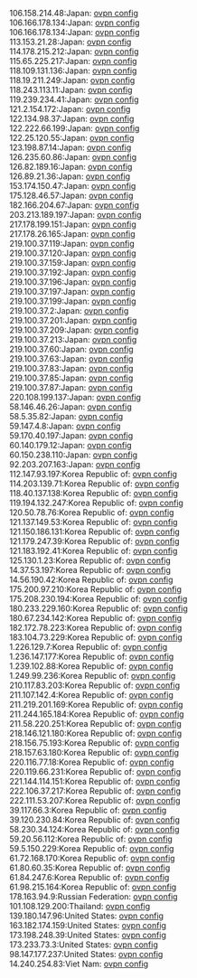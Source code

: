 106.158.214.48:Japan: [ovpn config](vpn/106_158_214_48.ovpn)  
106.166.178.134:Japan: [ovpn config](vpn/106_166_178_134.ovpn)  
106.166.178.134:Japan: [ovpn config](vpn/106_166_178_134.ovpn)  
113.153.21.28:Japan: [ovpn config](vpn/113_153_21_28.ovpn)  
114.178.215.212:Japan: [ovpn config](vpn/114_178_215_212.ovpn)  
115.65.225.217:Japan: [ovpn config](vpn/115_65_225_217.ovpn)  
118.109.131.136:Japan: [ovpn config](vpn/118_109_131_136.ovpn)  
118.19.211.249:Japan: [ovpn config](vpn/118_19_211_249.ovpn)  
118.243.113.11:Japan: [ovpn config](vpn/118_243_113_11.ovpn)  
119.239.234.41:Japan: [ovpn config](vpn/119_239_234_41.ovpn)  
121.2.154.172:Japan: [ovpn config](vpn/121_2_154_172.ovpn)  
122.134.98.37:Japan: [ovpn config](vpn/122_134_98_37.ovpn)  
122.222.66.199:Japan: [ovpn config](vpn/122_222_66_199.ovpn)  
122.25.120.55:Japan: [ovpn config](vpn/122_25_120_55.ovpn)  
123.198.87.14:Japan: [ovpn config](vpn/123_198_87_14.ovpn)  
126.235.60.86:Japan: [ovpn config](vpn/126_235_60_86.ovpn)  
126.82.189.16:Japan: [ovpn config](vpn/126_82_189_16.ovpn)  
126.89.21.36:Japan: [ovpn config](vpn/126_89_21_36.ovpn)  
153.174.150.47:Japan: [ovpn config](vpn/153_174_150_47.ovpn)  
175.128.46.57:Japan: [ovpn config](vpn/175_128_46_57.ovpn)  
182.166.204.67:Japan: [ovpn config](vpn/182_166_204_67.ovpn)  
203.213.189.197:Japan: [ovpn config](vpn/203_213_189_197.ovpn)  
217.178.199.151:Japan: [ovpn config](vpn/217_178_199_151.ovpn)  
217.178.26.165:Japan: [ovpn config](vpn/217_178_26_165.ovpn)  
219.100.37.119:Japan: [ovpn config](vpn/219_100_37_119.ovpn)  
219.100.37.120:Japan: [ovpn config](vpn/219_100_37_120.ovpn)  
219.100.37.159:Japan: [ovpn config](vpn/219_100_37_159.ovpn)  
219.100.37.192:Japan: [ovpn config](vpn/219_100_37_192.ovpn)  
219.100.37.196:Japan: [ovpn config](vpn/219_100_37_196.ovpn)  
219.100.37.197:Japan: [ovpn config](vpn/219_100_37_197.ovpn)  
219.100.37.199:Japan: [ovpn config](vpn/219_100_37_199.ovpn)  
219.100.37.2:Japan: [ovpn config](vpn/219_100_37_2.ovpn)  
219.100.37.201:Japan: [ovpn config](vpn/219_100_37_201.ovpn)  
219.100.37.209:Japan: [ovpn config](vpn/219_100_37_209.ovpn)  
219.100.37.213:Japan: [ovpn config](vpn/219_100_37_213.ovpn)  
219.100.37.60:Japan: [ovpn config](vpn/219_100_37_60.ovpn)  
219.100.37.63:Japan: [ovpn config](vpn/219_100_37_63.ovpn)  
219.100.37.83:Japan: [ovpn config](vpn/219_100_37_83.ovpn)  
219.100.37.85:Japan: [ovpn config](vpn/219_100_37_85.ovpn)  
219.100.37.87:Japan: [ovpn config](vpn/219_100_37_87.ovpn)  
220.108.199.137:Japan: [ovpn config](vpn/220_108_199_137.ovpn)  
58.146.46.26:Japan: [ovpn config](vpn/58_146_46_26.ovpn)  
58.5.35.82:Japan: [ovpn config](vpn/58_5_35_82.ovpn)  
59.147.4.8:Japan: [ovpn config](vpn/59_147_4_8.ovpn)  
59.170.40.197:Japan: [ovpn config](vpn/59_170_40_197.ovpn)  
60.140.179.12:Japan: [ovpn config](vpn/60_140_179_12.ovpn)  
60.150.238.110:Japan: [ovpn config](vpn/60_150_238_110.ovpn)  
92.203.207.163:Japan: [ovpn config](vpn/92_203_207_163.ovpn)  
112.147.93.197:Korea Republic of: [ovpn config](vpn/112_147_93_197.ovpn)  
114.203.139.71:Korea Republic of: [ovpn config](vpn/114_203_139_71.ovpn)  
118.40.137.138:Korea Republic of: [ovpn config](vpn/118_40_137_138.ovpn)  
119.194.132.247:Korea Republic of: [ovpn config](vpn/119_194_132_247.ovpn)  
120.50.78.76:Korea Republic of: [ovpn config](vpn/120_50_78_76.ovpn)  
121.137.149.53:Korea Republic of: [ovpn config](vpn/121_137_149_53.ovpn)  
121.150.186.131:Korea Republic of: [ovpn config](vpn/121_150_186_131.ovpn)  
121.179.247.39:Korea Republic of: [ovpn config](vpn/121_179_247_39.ovpn)  
121.183.192.41:Korea Republic of: [ovpn config](vpn/121_183_192_41.ovpn)  
125.130.1.23:Korea Republic of: [ovpn config](vpn/125_130_1_23.ovpn)  
14.37.53.197:Korea Republic of: [ovpn config](vpn/14_37_53_197.ovpn)  
14.56.190.42:Korea Republic of: [ovpn config](vpn/14_56_190_42.ovpn)  
175.200.97.210:Korea Republic of: [ovpn config](vpn/175_200_97_210.ovpn)  
175.208.230.194:Korea Republic of: [ovpn config](vpn/175_208_230_194.ovpn)  
180.233.229.160:Korea Republic of: [ovpn config](vpn/180_233_229_160.ovpn)  
180.67.234.142:Korea Republic of: [ovpn config](vpn/180_67_234_142.ovpn)  
182.172.78.223:Korea Republic of: [ovpn config](vpn/182_172_78_223.ovpn)  
183.104.73.229:Korea Republic of: [ovpn config](vpn/183_104_73_229.ovpn)  
1.226.129.7:Korea Republic of: [ovpn config](vpn/1_226_129_7.ovpn)  
1.236.147.177:Korea Republic of: [ovpn config](vpn/1_236_147_177.ovpn)  
1.239.102.88:Korea Republic of: [ovpn config](vpn/1_239_102_88.ovpn)  
1.249.99.236:Korea Republic of: [ovpn config](vpn/1_249_99_236.ovpn)  
210.117.83.203:Korea Republic of: [ovpn config](vpn/210_117_83_203.ovpn)  
211.107.142.4:Korea Republic of: [ovpn config](vpn/211_107_142_4.ovpn)  
211.219.201.169:Korea Republic of: [ovpn config](vpn/211_219_201_169.ovpn)  
211.244.165.184:Korea Republic of: [ovpn config](vpn/211_244_165_184.ovpn)  
211.58.220.251:Korea Republic of: [ovpn config](vpn/211_58_220_251.ovpn)  
218.146.121.180:Korea Republic of: [ovpn config](vpn/218_146_121_180.ovpn)  
218.156.75.193:Korea Republic of: [ovpn config](vpn/218_156_75_193.ovpn)  
218.157.63.180:Korea Republic of: [ovpn config](vpn/218_157_63_180.ovpn)  
220.116.77.18:Korea Republic of: [ovpn config](vpn/220_116_77_18.ovpn)  
220.119.66.231:Korea Republic of: [ovpn config](vpn/220_119_66_231.ovpn)  
221.144.114.151:Korea Republic of: [ovpn config](vpn/221_144_114_151.ovpn)  
222.106.37.217:Korea Republic of: [ovpn config](vpn/222_106_37_217.ovpn)  
222.111.53.207:Korea Republic of: [ovpn config](vpn/222_111_53_207.ovpn)  
39.117.66.3:Korea Republic of: [ovpn config](vpn/39_117_66_3.ovpn)  
39.120.230.84:Korea Republic of: [ovpn config](vpn/39_120_230_84.ovpn)  
58.230.34.124:Korea Republic of: [ovpn config](vpn/58_230_34_124.ovpn)  
59.20.56.112:Korea Republic of: [ovpn config](vpn/59_20_56_112.ovpn)  
59.5.150.229:Korea Republic of: [ovpn config](vpn/59_5_150_229.ovpn)  
61.72.168.170:Korea Republic of: [ovpn config](vpn/61_72_168_170.ovpn)  
61.80.60.35:Korea Republic of: [ovpn config](vpn/61_80_60_35.ovpn)  
61.84.247.6:Korea Republic of: [ovpn config](vpn/61_84_247_6.ovpn)  
61.98.215.164:Korea Republic of: [ovpn config](vpn/61_98_215_164.ovpn)  
178.163.94.9:Russian Federation: [ovpn config](vpn/178_163_94_9.ovpn)  
101.108.129.200:Thailand: [ovpn config](vpn/101_108_129_200.ovpn)  
139.180.147.96:United States: [ovpn config](vpn/139_180_147_96.ovpn)  
163.182.174.159:United States: [ovpn config](vpn/163_182_174_159.ovpn)  
173.198.248.39:United States: [ovpn config](vpn/173_198_248_39.ovpn)  
173.233.73.3:United States: [ovpn config](vpn/173_233_73_3.ovpn)  
98.147.177.237:United States: [ovpn config](vpn/98_147_177_237.ovpn)  
14.240.254.83:Viet Nam: [ovpn config](vpn/14_240_254_83.ovpn)  
